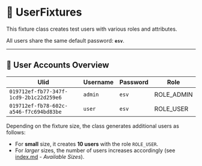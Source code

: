 # 👤 UserFixtures

This fixture class creates test users with various roles and attributes.

All users share the same default password: **`esv`**.

---

## 👥 User Accounts Overview

| Ulid                                 | Username | Password | Role       |
|--------------------------------------|----------|----------|------------|
| `019712ef-fb77-347f-1cd9-2b1c22d259e6` | `admin`    | `esv`      | ROLE_ADMIN |
| `019712ef-fb78-602c-a546-f7c694bd83be` | `user`     | `esv`      | ROLE_USER  |

Depending on the fixture size, the class generates additional users as follows:

- For **small** size, it creates **10 users** with the role `ROLE_USER`.
- For *larger* sizes, the number of users increases accordingly (see [index.md](index.md) - *Available Sizes*).
